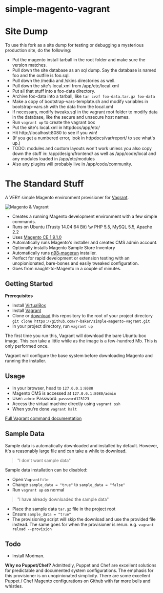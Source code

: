 simple-magento-vagrant
======================

# Site Dump

To use this fork as a site dump for testing or debugging a mysterious production site, do the following:

* Put the magento install tarball in the root folder and make sure the version matches.
* Pull down the site database as an sql dump. Say the database is named foo and the outfile is foo.sql.
* Pull down the /media and /skins directories as well.
* Pull down the site's local.xml from /app/etc/local.xml
* Put all that stuff into a foo-data directory.
* Archive foo-data into a tarball, like ```tar cvzf foo-data.tar.gz foo-data```
* Make a copy of bootstrap-vars-template.sh and modify variables in bootstrap-vars.sh with the data from the local.xml
* If necessary, modify tweaks.sql in the vagrant root folder to modify data in the database, like the secure and unsecure host names.
* Run ```vagrant up``` to create the vagrant box
* Put the site's local.xml in httpdocs/app/etc/
* Hit http://localhost:8080 to see if you win!
* (If you get a numbered error, look in httpdocs/var/report/<number> to see what's up.)
* TODO: modules and custom layouts won't work unless you also copy down the stuff in:
/app/design/frontend/<design name> as well as /app/code/local and any modules loaded in /app/etc/modules 
* Also any plugins will probably live in /app/code/community.

# The Standard Stuff

A VERY simple Magento environment provisioner for [Vagrant](http://www.vagrantup.com/).

![Magento & Vagrant](https://cookieflow.files.wordpress.com/2013/07/magento_vagrant.jpg?w=525&h=225)

* Creates a running Magento development environment with a few simple commands.
* Runs on Ubuntu (Trusty 14.04 64 Bit) \w PHP 5.5, MySQL 5.5, Apache 2.2
* Uses [Magento CE 1.9.1.0](http://www.magentocommerce.com/download)
* Automatically runs Magento's installer and creates CMS admin account.
* Optionally installs Magento Sample Store Inventory
* Automatically runs [n98-magerun](https://github.com/netz98/n98-magerun) installer.
* Perfect for rapid development or extension testing with an unopionionated, bare-bones and easily tweaked configuration.
* Goes from naught-to-Magento in a couple of minutes.

## Getting Started

**Prerequisites**

* Install [VirtualBox](https://www.virtualbox.org/wiki/Downloads)
* Install [Vagrant](http://www.vagrantup.com/)
* Clone or [download](https://github.com/r-baker/simple-magento-vagrant/archive/master.zip) this repository to the root of your project directory `git clone https://github.com/r-baker/simple-magento-vagrant.git`
* In your project directory, run `vagrant up`

The first time you run this, Vagrant will download the bare Ubuntu box image. This can take a little while as the image is a few-hundred Mb. This is only performed once.

Vagrant will configure the base system before downloading Magento and running the installer.

## Usage

* In your browser, head to `127.0.0.1:8080`
* Magento CMS is accessed at `127.0.0.1:8080/admin`
* User: `admin` Password: `password123123`
* Access the virtual machine directly using `vagrant ssh`
* When you're done `vagrant halt`

[Full Vagrant command documentation](http://docs.vagrantup.com/v2/cli/index.html)

## Sample Data

Sample data is automatically downloaded and installed by default. However, it's a reasonably large file and can take a while to download.

> "I don't want sample data"

Sample data installation can be disabled:

 * Open `Vagrantfile`
 * Change `sample_data = "true"` to `sample_data = "false"`
 * Run `vagrant up` as normal

> "I have already downloaded the sample data"

 * Place the sample data `tar.gz` file in the project root
 * Ensure `sample_data = "true"`
 * The provisioning script will skip the download and use the provided file instead. The same goes for when the provisioner is rerun. e.g. `vagrant reload --provision`

## Todo
* Install Modman.

**Why no Puppet/Chef?**
Admittedly, Puppet and Chef are excellent solutions for predictable and documented system configurations. The emphasis for this provisioner is on unopinionated simplicity. There are some excellent Puppet / Chef Magento configurations on Github with far more bells and whistles.
